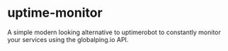 # uptime-monitor
A simple modern looking alternative to uptimerobot to constantly monitor your services using the globalping.io API.

